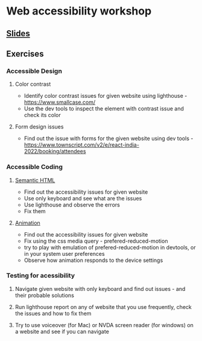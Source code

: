 # Web accessibility workshop

## [Slides](https://docs.google.com/presentation/d/1cmGJVbQUmbygGT_ZfXqs3PVCTnniQgVSy8f6F3NB-dY/edit?usp=sharing)

## Exercises

### Accessible Design
1. Color contrast
    - Identify color contrast issues for given website using lighthouse - https://www.smallcase.com/
    - Use the dev tools to inspect the element with contrast issue and check its color

2. Form design issues
    - Find out the issue with forms for the given website using dev tools - https://www.townscript.com/v2/e/react-india-2022/booking/attendees


### Accessible Coding
1. [Semantic HTML](https://codesandbox.io/s/a11y-semantic-html-o1t8by?file=/index.html)
    - Find out the accessibility issues for given website
    - Use only keyboard and see what are the issues
    - Use lighthouse and observe the errors
    - Fix them

2. [Animation](https://codesandbox.io/s/a11y-animation-krdwgi)
    - Find out the accessibility issues for given website
    - Fix using the css media query - prefered-reduced-motion
    - try to play with emulation of prefered-reduced-motion in devtools, or in your system user preferences
    - Observe how animation responds to the device settings

### Testing for acessibility
1. Navigate given website with only keyboard and find out issues - and their probable solutions

2. Run lighthouse report on any of website that you use frequently, check the issues and how to fix them

3. Try to use voiceover (for Mac) or NVDA screen reader (for windows) on a website and see if you can navigate
